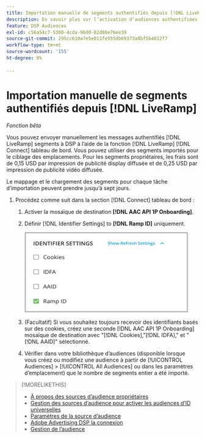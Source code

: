 ```yaml
---
title: Importation manuelle de segments authentifiés depuis [!DNL LiveRamp]
description: En savoir plus sur l’activation d’audiences authentifiées par le biais de [!DNL LiveRamp].
feature: DSP Audiences
exl-id: c56a54c7-5300-4cda-96d0-82d86e76ee39
source-git-commit: 295cc610a7e5e811fe555db69373a8bf5b4012f7
workflow-type: tm+mt
source-wordcount: '155'
ht-degree: 0%

---
```


# Importation manuelle de segments authentifiés depuis [!DNL LiveRamp]

*Fonction bêta*

Vous pouvez envoyer manuellement les messages authentifiés [!DNL LiveRamp] segments à DSP à l’aide de la fonction [!DNL LiveRamp] [!DNL Connect] tableau de bord. Vous pouvez utiliser des segments importés pour le ciblage des emplacements. Pour les segments propriétaires, les frais sont de 0,15 USD par impression de publicité display diffusée et de 0,25 USD par impression de publicité vidéo diffusée.

Le mappage et le chargement des segments pour chaque tâche d’importation peuvent prendre jusqu’à sept jours.

<!--Is this first step relevant for this process?

1. For measurement using [[!DNL Adobe] [!DNL Analytics for Advertising]](/help/integrations/analytics/overview.md):

   1. Complete all [prerequisites for implementing [!DNL Analytics for Advertising]](/help/integrations/analytics/prerequisites.md) and make sure that the [AMO ID and EF ID](/help/integrations/analytics/ids.md) are being populated in your tracking URLs.
   
   1. [Maybe just add a param to existing tag] Deploy a second JavaScript tag for [!DNL RampIDs] on your webpages to match onsite events to ad impressions. Contact your Adobe Account Team to get the tag and instructions for where to implement it.

 -->

1. Procédez comme suit dans la section [!DNL Connect] tableau de bord :

   1. Activer la mosaïque de destination **[!DNL AAC API 1P Onboarding]**.

   1. Définir [!DNL Identifier Settings] to **[!DNL Ramp ID]** uniquement.

      ![Paramètres d’identifiant](/help/dsp/assets/liveramp-tile-settings.png)

   1. (Facultatif) Si vous souhaitez toujours recevoir des identifiants basés sur des cookies, créez une seconde [!DNL AAC API 1P Onboarding] mosaïque de destination avec &quot;[!DNL Cookies],&quot;[!DNL IDFA],&quot; et &quot;[!DNL AAID]&quot; sélectionné.

   1. Vérifier dans votre bibliothèque d’audiences (disponible lorsque vous créez ou modifiez une audience à partir de [!UICONTROL Audiences] > [!UICONTROL All Audiences] ou dans les paramètres d’emplacement) que le nombre de segments entier a été importé.

>[!MORELIKETHIS]
>
>* [À propos des sources d’audience propriétaires](source-about.md)
>* [Gestion des sources d’audience pour activer les audiences d’ID universelles](source-manage.md)
>* [Paramètres de la source d’audience](source-settings.md)
>* [Adobe Advertising DSP la connexion](https://experienceleague.adobe.com/docs/experience-platform/destinations/catalog/advertising/adobe-advertising-cloud-connection.html)
>* [Gestion de l’audience](/help/dsp/audiences/audience-about.md)
